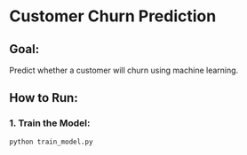 # Customer Churn Prediction

## Goal:
Predict whether a customer will churn using machine learning.

## How to Run:
### 1. Train the Model:
```bash
python train_model.py
